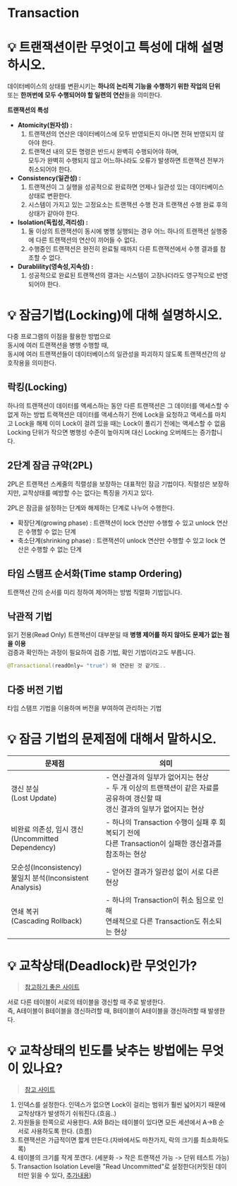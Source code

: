 # Transaction
# 💡 트랜잭션이란 무엇이고 특성에 대해 설명하시오.
데이터베이스의 상태를 변환시키는 **하나의 논리적 기능을 수행하기 위한 작업의 단위**       
또는 **한꺼번에 모두 수행되어야 할 일련의 연산**들을 의미한다.      
           
**트랜잭션의 특성**    
* **Atomicity(원자성) :**  
    1. 트랜잭션의 연산은 데이터베이스에 모두 반영되든지 아니면 전혀 반영되지 않아야 한다.   
    2. 트랜잭션 내의 모든 명령은 반드시 완벽히 수행되어야 하며,       
       모두가 완벽히 수행되지 않고 어느하나라도 오류가 발생하면 트랜잭션 전부가 취소되어야 한다.   
* **Consistency(일관성) :**   
    1. 트랜잭션이 그 실행을 성공적으로 완료하면 언제나 일관성 있는 데이터베이스 상태로 변환한다.    
    2. 시스템이 가지고 있는 고정요소는 트랜잭션 수행 전과 트랜잭션 수행 완료 후의 상태가 같아야 한다.   
* **Isolation(독립성,격리성) :**   
    1. 둘 이상의 트랜잭션이 동시에 병행 실행되는 경우 어느 하나의 트랜잭션 실행중에 다른 트랜잭션의 연산이 끼어들 수 없다.   
    2. 수행중인 트랜잭션은 완전히 완료될 때까지 다른 트랜잭션에서 수행 결과를 참조할 수 없다.   
* **Durablility(영속성,지속성) :**   
    1. 성공적으로 완료된 트랜잭션의 결과는 시스템이 고장나더라도 영구적으로 반영되어야 한다.    
      
# 💡 잠금기법(Locking)에 대해 설명하시오.   
다중 프로그램의 이점을 활용한 방법으로     
동시에 여러 트랜잭션을 병행 수행할 때,      
동시에 여러 트랜잭션들이 데이터베이스의 일관성을 파괴하지 않도록 트랜잭션간의 상호작용을 의미한다.        
   
## 락킹(Locking)
하나의 트랜잭션이 데이터를 액세스하는 동안 다른 트랜잭션은 그 데이터를 액세스할 수 없게 하는 방법
트랙잭션은 데이터를 액세스하기 전에 Lock을 요청하고 액세스를 마치고 Lock을 해제
이미 Lock이 걸려 있을 때는 Lock이 풀리기 전에는 액세스할 수 없음
Locking 단위가 작으면 병행성 수준이 높아지며 대신 Locking 오버헤드는 증가합니다.

## 2단계 잠금 규약(2PL)        
2PL은 트랜잭션 스케줄의 직렬성을 보장하는 대표적인 잠금 기법이다.
직렬성은 보장하지만, 교착상태를 예방할 수는 없다는 특징을 가지고 있다.    
    
2PL은 잠금을 설정하는 단계와 해제하는 단계로 나누어 수행한다.      
        
* 확장단계(growing phase) : 트랜잭션이 lock 연산만 수행할 수 있고 unlock 연산은 수행할 수 없는 단계
* 축소단계(shrinking phase) : 트랜잭션이 unlock 연산만 수행할 수 있고 lock 연산은 수행할 수 없는 단계
 
## 타임 스탬프 순서화(Time stamp Ordering)
트랜잭션 간의 순서를 미리 정하여 제어하는 방법
직렬화 기법입니다.
       
## 낙관적 기법    
읽기 전용(Read Only) 트랜잭션이 대부분일 때 **병행 제어를 하지 않아도 문제가 없는 점을 이용**   
검증과 확인하는 과정이 필요하여 검증 기법, 확인 기법이라고도 부릅니다.

```java
@Transactional(readOnly= "true") 와 연관된 것 같기도..
```
   
## 다중 버전 기법
타임 스탬프 기법을 이용하며 버전을 부여하여 관리하는 기법
    
# 💡 잠금 기법의 문제점에 대해서 말하시오.

|문제점|의미|
|----|---|
|갱신 분실<br>(Lost Update)|- 연산결과의 일부가 없어지는 현상<br>- 두 개 이상의 트랜잭션이 같은 자료를 공유하여 갱신할 때<br>갱신 결과의 일부가 없어지는 현상|
|비완료 의존성, 임시 갱신<br>(Uncommitted Dependency)|- 하나의 Transaction 수행이 실패 후 회복되기 전에<br>다른 Transaction이 실패한 갱신결과를 참조하는 현상|
|모순성(Inconsistency)<br>불일치 분석(Inconsistent Analysis)|- 얻어진 결과가 일관성 없이 서로 다른 현상|
|연쇄 복귀<br>(Cascading Rollback)|- 하나의 Transaction이 취소 됨으로 인해<br>연쇄적으로 다른 Transaction도 취소되는 현상|


# 💡 교착상태(Deadlock)란 무엇인가?
> [참고하기 좋은 사이트](https://sosopro.tistory.com/55)   
      
서로 다른 테이블이 서로의 테이블을 갱신할 때 주로 발생한다.       
즉, A테이블이 B테이블을 갱신하려할 때, B테이블이 A테이블을 갱신하려할 때 발생한다.   
     
# 💡 교착상태의 빈도를 낮추는 방법에는 무엇이 있나요?   
> [참고 사이트](https://kuaaan.tistory.com/100) 
  
1) 인덱스를 설정한다. 인덱스가 없으면 Lock이 걸리는 범위가 훨씬 넓어지기 때문에 교착상태가 발생하기 쉬워진다.(흐음..)      
2) 자원들을 한쪽으로 사용한다. A와 B라는 테이블이 있다면 모든 세션에서 A->B 순서로 사용하도록 한다. (흐름)
3) 트랜잭션은 가급적이면 짧게 만든다.(자바에서도 마찬가지, 락의 크기를 최소화하도록)      
4) 테이블의 크기를 작게 쪼갠다. (세분화 -> 작은 트랜잭션 가능 -> 단위 테스트 가능)     
5) Transaction Isolation Level을 "Read Uncommitted"로 설정한다(커밋된 데이터만 읽을 수 있다, [추가내용](https://kuaaan.tistory.com/98))
   
